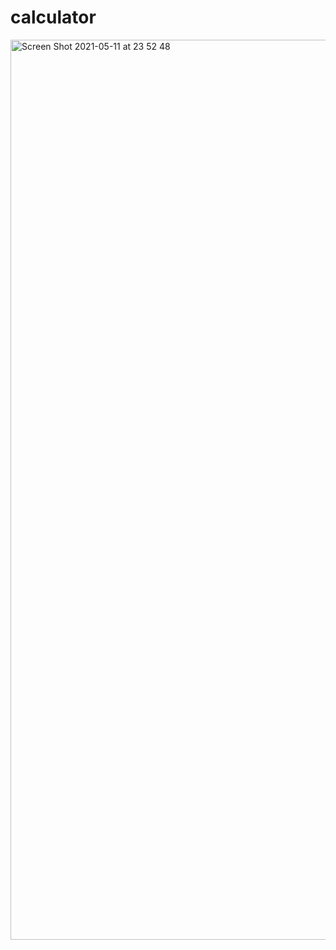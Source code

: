 # calculator
<img width="1440" alt="Screen Shot 2021-05-11 at 23 52 48" src="https://user-images.githubusercontent.com/81817590/117836998-07d21d00-b2b4-11eb-88e0-5a03180735fa.png">
